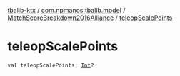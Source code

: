 [tbalib-ktx](../../index.md) / [com.npmanos.tbalib.model](../index.md) / [MatchScoreBreakdown2016Alliance](index.md) / [teleopScalePoints](./teleop-scale-points.md)

# teleopScalePoints

`val teleopScalePoints: `[`Int`](https://kotlinlang.org/api/latest/jvm/stdlib/kotlin/-int/index.html)`?`